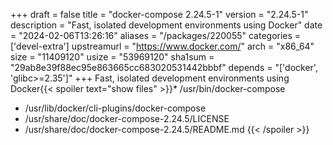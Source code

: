 +++
draft = false
title = "docker-compose 2.24.5-1"
version = "2.24.5-1"
description = "Fast, isolated development environments using Docker"
date = "2024-02-06T13:26:16"
aliases = "/packages/220055"
categories = ['devel-extra']
upstreamurl = "https://www.docker.com/"
arch = "x86_64"
size = "11409120"
usize = "53969120"
sha1sum = "29ab8e39f88ec95e863665cc683020531442bbbf"
depends = "['docker', 'glibc>=2.35']"
+++
Fast, isolated development environments using Docker{{< spoiler text="show files" >}}* /usr/bin/docker-compose
* /usr/lib/docker/cli-plugins/docker-compose
* /usr/share/doc/docker-compose-2.24.5/LICENSE
* /usr/share/doc/docker-compose-2.24.5/README.md
{{< /spoiler >}}